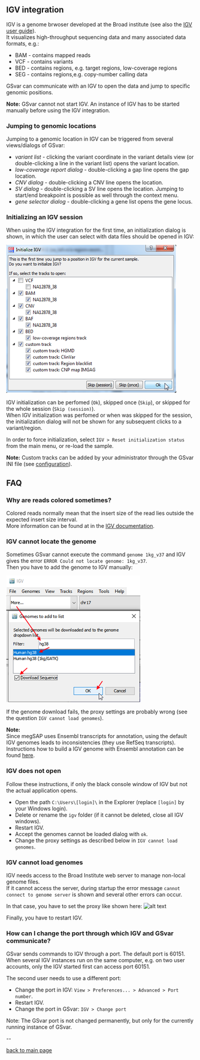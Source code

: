 ## IGV integration

IGV is a genome brwoser developed at the Broad institute (see also the [IGV user guide](http://software.broadinstitute.org/software/igv/UserGuide)).  
It visualizes high-throughput sequencing data and many associated data formats, e.g.:

* BAM - contains mapped reads
* VCF - contains variants
* BED - contains regions, e.g. target regions, low-coverage regions
* SEG - contains regions,e.g. copy-number calling data

GSvar can communicate with an IGV to open the data and jump to specific genomic positions.  

**Note:** GSvar cannot not start IGV. An instance of IGV has to be started manually before using the IGV integration.

### Jumping to genomic locations

Jumping to a genomic location in IGV can be triggered from several views/dialogs of GSvar:

* *variant list* - clicking the variant coordinate in the variant details view (or double-clicking a line in the variant list) opens the variant location.
* *low-coverage report dialog* - double-clicking a gap line opens the gap location.
* *CNV dialog* - double-clicking a CNV line opens the location.
* *SV dialog* - double-clicking a SV line opens the location. Jumping to start/end breakpoint is possible as well through the context menu.
* *gene selector dialog* - double-clicking a gene list opens the gene locus.

### Initializing an IGV session

When using the IGV integration for the first time, an initialization dialog is shown, in which the user can select with data files should be opened in IGV:

![igv_init.png](igv_init.png)

IGV initialization can be perfomed (`Ok`), skipped once (`Skip`), or skipped for the whole session (`Skip (session)`).  
When IGV initialization was perfomed or when was skipped for the session, the initialization dialog will not be shown for any subsequent clicks to a variant/region.

In order to force initialization, select `IGV > Reset initialization status` from the main menu, or re-load the sample.


**Note:** Custom tracks can be added by your administrator through the GSvar INI file (see [configuration](configuration.md)).


## FAQ

### Why are reads colored sometimes?

Colored reads normally mean that the insert size of the read lies outside the expected insert size interval.  
More information can be found at in the [IGV documentation](https://software.broadinstitute.org/software/igv/interpreting_insert_size).

### IGV cannot locate the genome

Sometimes GSvar cannot execute the command `genome 1kg_v37` and IGV gives the error `ERROR Could not locate genome: 1kg_v37`.  
Then you have to add the genome to IGV manually:

![alt text](igv_load_genome.png)

If the genome download fails, the proxy settings are probably wrong (see the question `IGV cannot load genomes`).

**Note:**  
Since megSAP uses Ensembl transcripts for annotation, using the default IGV genomes leads to inconsistencies (they use RefSeq transcripts).  
Instructions how to build a IGV genome with Ensembl annotation can be found [here](https://github.com/imgag/IGV_genome_ensembl).

### IGV does not open
Follow these instructions, if only the black console window of IGV but not the actual application opens.

 - Open the path `C:\Users\[login]\` in the Explorer (replace `[login]` by your Windows login).
 - Delete or rename the `igv` folder (if it cannot be deleted, close all IGV windows).
 - Restart IGV.
 - Accept the genomes cannot be loaded dialog with `ok`.
 - Change the proxy settings as described below in `IGV cannot load genomes`.

### IGV cannot load genomes
IGV needs access to the Broad Institute web server to manage non-local genome files.  
If it cannot access the server, during startup the error message `cannot connect to genome server` is shown and several other errors can occur.

In that case, you have to set the proxy like shown here:
![alt text](igv_proxy.png)

Finally, you have to restart IGV.

### How can I change the port through which IGV and GSvar communicate?
GSvar sends commands to IGV through a port. The default port is 60151.  
When several IGV instances run on the same computer, e.g. on two user accounts, only the IGV started first can access port 60151.  

The second user needs to use a different port:

- Change the port in IGV: `View > Preferences... > Advanced > Port number`.
- Restart IGV.
- Change the port in GSvar: `IGV > Change port`

Note: The GSvar port is not changed permanently, but only for the currently running instance of GSvar.

--

[back to main page](index.md)
